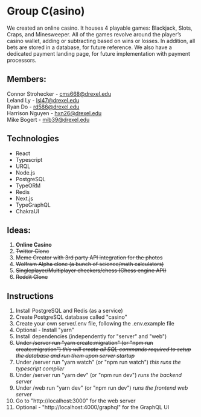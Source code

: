# Group C(asino)
We created an online casino. It houses 4 playable games: Blackjack, Slots, Craps, and Minesweeper. All of the games revolve around the player’s casino wallet, adding or subtracting based on wins or losses. In addition, all bets are stored in a database, for future reference. We also have a dedicated payment landing page, for future implementation with payment processors. 

## Members:
Connor Strohecker - cms668@drexel.edu  
Leland Ly - lsl47@drexel.edu  
Ryan Do - rd586@drexel.edu  
Harrison Nguyen - hxn26@drexel.edu  
Mike Bogert - mib39@drexel.edu  

## Technologies
- React
- Typescript
- URQL
- Node.js
- PostgreSQL
- TypeORM
- Redis
- Next.js
- TypeGraphQL
- ChakraUI

## Ideas:
1. **Online Casino**
2. ~~Twitter Clone~~
3. ~~Meme Creator with 3rd party API integration for the photos~~
4. ~~Wolfram Alpha clone (a bunch of science/math calculators)~~
5. ~~Singleplayer/Multiplayer checkers/chess (Chess engine API)~~
6. ~~Reddit Clone~~

## Instructions
1. Install PostgreSQL and Redis (as a service)
2. Create PostgreSQL database called "casino"
3. Create your own server/.env file, following the .env.example file
4. Optional - Install "yarn"
5. Install dependencies (independently for "server" and "web")
6. ~~Under /server run "yarn create:migration" (or "npm run create:migration") *this will create all SQL commands required to setup the database and run them upon server startup*~~
7. Under /server run "yarn watch" (or "npm run watch") *this runs the typescript compiler*
8. Under /server run "yarn dev" (or "npm run dev") *runs the backend server*
9. Under /web run "yarn dev" (or "npm run dev") *runs the frontend web server*
10. Go to "http://localhost:3000" for the web server
11. Optional - "http://localhost:4000/graphql" for the GraphQL UI
